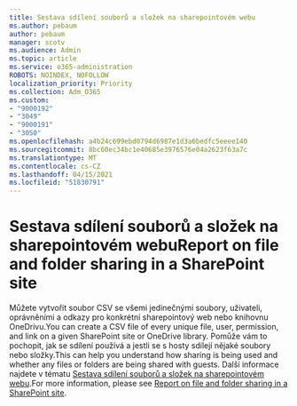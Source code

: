 ```yaml
---
title: Sestava sdílení souborů a složek na sharepointovém webu
ms.author: pebaum
author: pebaum
manager: scotv
ms.audience: Admin
ms.topic: article
ms.service: o365-administration
ROBOTS: NOINDEX, NOFOLLOW
localization_priority: Priority
ms.collection: Adm_O365
ms.custom:
- "9000192"
- "3049"
- "9000191"
- "3050"
ms.openlocfilehash: a4b24c699ebd0794d6987e1d3a6bedfc5eeee140
ms.sourcegitcommit: 8bc60ec34bc1e40685e3976576e04a2623f63a7c
ms.translationtype: MT
ms.contentlocale: cs-CZ
ms.lasthandoff: 04/15/2021
ms.locfileid: "51830791"
---
```

# <a name="report-on-file-and-folder-sharing-in-a-sharepoint-site"></a><span data-ttu-id="2fff8-102">Sestava sdílení souborů a složek na sharepointovém webu</span><span class="sxs-lookup"><span data-stu-id="2fff8-102">Report on file and folder sharing in a SharePoint site</span></span>

<span data-ttu-id="2fff8-103">Můžete vytvořit soubor CSV se všemi jedinečnými soubory, uživateli, oprávněními a odkazy pro konkrétní sharepointový web nebo knihovnu OneDrivu.</span><span class="sxs-lookup"><span data-stu-id="2fff8-103">You can create a CSV file of every unique file, user, permission, and link on a given SharePoint site or OneDrive library.</span></span> <span data-ttu-id="2fff8-104">Pomůže vám to pochopit, jak se sdílení používá a jestli se s hosty sdílejí nějaké soubory nebo složky.</span><span class="sxs-lookup"><span data-stu-id="2fff8-104">This can help you understand how sharing is being used and whether any files or folders are being shared with guests.</span></span> <span data-ttu-id="2fff8-105">Další informace najdete v tématu [Sestava sdílení souborů a složek na sharepointovém webu](https://docs.microsoft.com/sharepoint/sharing-reports).</span><span class="sxs-lookup"><span data-stu-id="2fff8-105">For more information, please see [Report on file and folder sharing in a SharePoint site](https://docs.microsoft.com/sharepoint/sharing-reports).</span></span>
